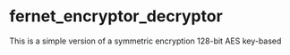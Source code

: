 # fernet_encryptor_decryptor
This is a simple version of a symmetric encryption 128-bit AES key-based
